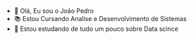 - 👋 Olá, Eu sou o João Pedro
- 📚 Estou Cursando Analise e Desenvolvimento de Sistemas 
- 🌱 Estou estudando de tudo um pouco sobre Data scince




<!---
costajoaao/costajoaao is a ✨ special ✨ repository because its `README.md` (this file) appears on your GitHub profile.
You can click the Preview link to take a look at your changes.
--->
